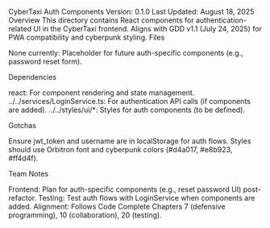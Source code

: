 CyberTaxi Auth Components
Version: 0.1.0 Last Updated: August 18, 2025
Overview
This directory contains React components for authentication-related UI in the CyberTaxi frontend. Aligns with GDD v1.1 (July 24, 2025) for PWA compatibility and cyberpunk styling.
Files

None currently: Placeholder for future auth-specific components (e.g., password reset form).

Dependencies

react: For component rendering and state management.
../../services/LoginService.ts: For authentication API calls (if components are added).
../../styles/ui/\*: Styles for auth components (to be defined).

Gotchas

Ensure jwt_token and username are in localStorage for auth flows.
Styles should use Orbitron font and cyberpunk colors (#d4a017, #e8b923, #ff4d4f).

Team Notes

Frontend: Plan for auth-specific components (e.g., reset password UI) post-refactor.
Testing: Test auth flows with LoginService when components are added.
Alignment: Follows Code Complete Chapters 7 (defensive programming), 10 (collaboration), 20 (testing).
